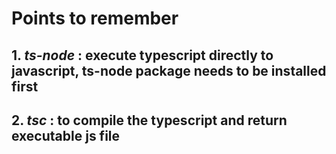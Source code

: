 # Points to remember

## 1. **_ts-node_** : execute typescript directly to javascript, ts-node package needs to be installed first

## 2. **_tsc_** : to compile the typescript and return executable js file
